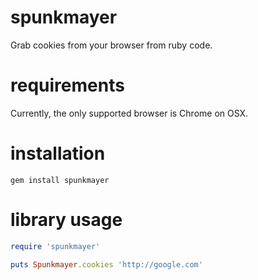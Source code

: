 # spunkmayer

Grab cookies from your browser from ruby code.

# requirements

Currently, the only supported browser is Chrome on OSX.

# installation

    gem install spunkmayer

# library usage

```ruby
require 'spunkmayer'

puts Spunkmayer.cookies 'http://google.com'
```
